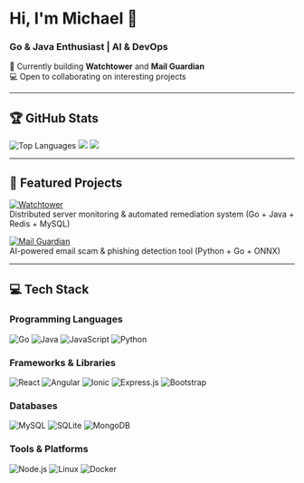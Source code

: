 # Hi, I'm Michael 👋
### Go & Java Enthusiast | AI & DevOps

🚀 Currently building **Watchtower** and **Mail Guardian**  
💻 Open to collaborating on interesting projects  

---

## 🏆 GitHub Stats

![Top Languages](https://github-readme-stats.vercel.app/api/top-langs/?username=mcdonaghmichael&theme=github_dark&layout=compact)
![](https://github-readme-stats.vercel.app/api?username=mcdonaghmichael&theme=github_dark&show_icons=true)
![](https://github-readme-streak-stats.herokuapp.com?user=mcdonaghmichael&theme=dark)

---

## 🌟 Featured Projects

[![Watchtower](https://img.shields.io/badge/Watchtower-Incident%20Monitoring-blue?style=for-the-badge)](https://github.com/mcdonaghmichael/watchtower)  
Distributed server monitoring & automated remediation system (Go + Java + Redis + MySQL)

[![Mail Guardian](https://img.shields.io/badge/Mail%20Guardian-AI%20Scam%20Detector-red?style=for-the-badge)](https://github.com/mcdonaghmichael/mail-guardian)  
AI-powered email scam & phishing detection tool (Python + Go + ONNX)

---

## 💻 Tech Stack

### Programming Languages
![Go](https://img.shields.io/badge/go-%2300ADD8.svg?style=for-the-badge&logo=go&logoColor=white) 
![Java](https://img.shields.io/badge/java-%23ED8B00.svg?style=for-the-badge&logo=openjdk&logoColor=white) 
![JavaScript](https://img.shields.io/badge/JavaScript-f9fc1e?logo=javascript&logoColor=000&style=for-the-badge)
![Python](https://img.shields.io/badge/Python-3776AB?style=for-the-badge&logo=python&logoColor=white)


### Frameworks & Libraries
![React](https://img.shields.io/badge/react-%2320232a.svg?style=for-the-badge&logo=react&logoColor=%2361DAFB) 
![Angular](https://img.shields.io/badge/Angular-fc4a1e?logo=angular&logoColor=fff&style=for-the-badge) 
![Ionic](https://img.shields.io/badge/Ionic-3880FF?logo=ionic&logoColor=fff&style=for-the-badge) 
![Express.js](https://img.shields.io/badge/Express.js-404D59?style=for-the-badge)
![Bootstrap](https://img.shields.io/badge/Bootstrap-563D7C?style=for-the-badge&logo=bootstrap&logoColor=white)

### Databases
![MySQL](https://img.shields.io/badge/MySQL-4479A1?logo=mysql&logoColor=fff&style=for-the-badge) 
![SQLite](https://img.shields.io/badge/SQL-003B57?logo=sqlite&logoColor=fff&style=for-the-badge) 
![MongoDB](https://img.shields.io/badge/MongoDB-4EA94B?style=for-the-badge&logo=mongodb&logoColor=white)

### Tools & Platforms
![Node.js](https://img.shields.io/badge/Node.js-43853D?style=for-the-badge&logo=node.js&logoColor=white)
![Linux](https://img.shields.io/badge/Linux-FCC624?style=for-the-badge&logo=linux&logoColor=black)
![Docker](https://img.shields.io/badge/Docker-2496ED?style=for-the-badge&logo=docker&logoColor=white)
